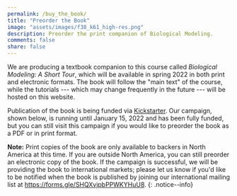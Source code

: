 ```yaml
---
permalink: /buy_the_book/
title: "Preorder the Book"
image: "assets/images/f38_k61_high-res.png"
description: Preorder the print companion of Biological Modeling.
comments: false
share: false
---
```


We are producing a textbook companion to this course called *Biological Modeling: A Short Tour*, which will be available in spring 2022 in both print and electronic formats. The book will follow the "main text" of the course, while the tutorials --- which may change frequently in the future --- will be hosted on this website.

Publication of the book is being funded via <a href="https://www.kickstarter.com/projects/phillipcompeau/biological-modeling-a-short-tour" target="_blank">Kickstarter</a>. Our campaign, shown below, is running until January 15, 2022 and has been fully funded, but you can still visit this campaign if you would like to preorder the book as a PDF or in print format.

**Note:** Print copies of the book are only available to backers in North America at this time. If you are outside North America, you can still preorder an electronic copy of the book. If the campaign is successful, we will be providing the book to international markets; please let us know if you'd like to be notified when the book is published by joining our international mailing list at <a href="https://forms.gle/SHQXvjpbPPWKYHuU8" target="_blank">https://forms.gle/SHQXvjpbPPWKYHuU8</a>.
{: .notice--info}

<div class="iframely-embed"><div class="iframely-responsive" style="padding-bottom: 56.25%; padding-top: 120px;"><a href="https://www.kickstarter.com/projects/phillipcompeau/biological-modeling-a-short-tour" data-iframely-url="//cdn.iframe.ly/uOKvkEC"></a></div></div><script async src="//cdn.iframe.ly/embed.js" charset="utf-8"></script>
